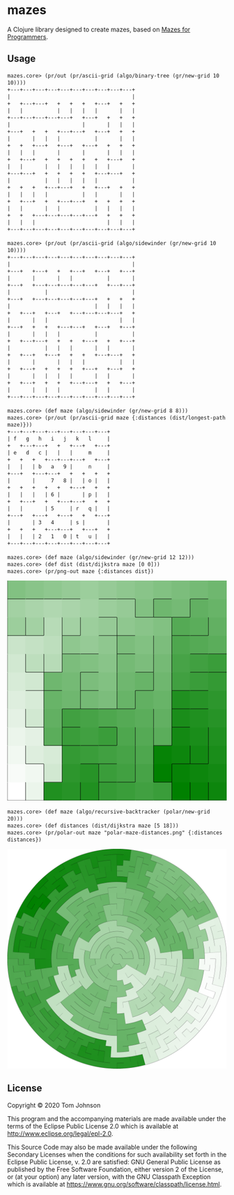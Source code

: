 # mazes

A Clojure library designed to create mazes, based on [Mazes for Programmers](http://www.mazesforprogrammers.com/).

## Usage

```
mazes.core> (pr/out (pr/ascii-grid (algo/binary-tree (gr/new-grid 10 10))))
+---+---+---+---+---+---+---+---+---+---+
|                                       |
+   +---+---+   +   +   +   +---+   +   +
|   |           |   |   |   |       |   |
+---+---+---+---+---+   +---+   +   +   +
|                       |       |   |   |
+---+   +   +   +---+---+   +---+   +   +
|       |   |   |           |       |   |
+   +   +---+   +---+   +---+   +   +   +
|   |   |       |       |       |   |   |
+   +---+   +   +   +   +   +   +---+   +
|   |       |   |   |   |   |   |       |
+---+---+   +   +   +   +   +---+---+   +
|           |   |   |   |   |           |
+   +   +   +---+---+   +   +---+   +   +
|   |   |   |           |   |       |   |
+   +---+   +   +---+---+   +   +   +   +
|   |       |   |           |   |   |   |
+   +   +---+---+---+---+---+   +   +   +
|   |   |                       |   |   |
+---+---+---+---+---+---+---+---+---+---+

mazes.core> (pr/out (pr/ascii-grid (algo/sidewinder (gr/new-grid 10 10))))
+---+---+---+---+---+---+---+---+---+---+
|                                       |
+---+   +---+   +   +---+   +---+   +---+
|       |       |   |           |       |
+---+   +---+---+---+---+---+   +---+---+
|           |                           |
+---+   +---+---+---+---+---+   +   +   +
|                           |   |   |   |
+   +---+   +---+   +---+---+---+---+   +
|       |   |                       |   |
+---+   +   +   +---+---+   +---+   +---+
|       |   |   |           |           |
+   +---+---+   +   +   +---+   +   +---+
|           |   |   |       |   |       |
+   +---+   +---+   +   +   +---+---+   +
|       |       |   |   |           |   |
+   +---+   +   +   +   +---+   +---+   +
|       |   |   |   |       |   |       |
+   +---+   +   +   +---+---+   +   +---+
|       |   |   |           |   |       |
+---+---+---+---+---+---+---+---+---+---+

mazes.core> (def maze (algo/sidewinder (gr/new-grid 8 8)))
mazes.core> (pr/out (pr/ascii-grid maze {:distances (dist/longest-path maze)}))
+---+---+---+---+---+---+---+---+
| f   g   h   i   j   k   l     |
+   +---+---+   +   +---+   +---+
| e   d   c |   |   |     m     |
+   +   +   +---+---+---+   +---+
|   |   | b   a   9 |     n     |
+---+   +---+---+   +   +   +   +
|       |     7   8 |   | o |   |
+   +   +   +   +   +---+   +   +
|   |   |   | 6 |       | p |   |
+   +---+   +   +---+---+   +   +
|   |       | 5     | r   q |   |
+---+   +---+   +---+   +   +---+
|       | 3   4     | s |       |
+   +   +   +---+---+   +---+   +
|   |   | 2   1   0 | t   u |   |
+---+---+---+---+---+---+---+---+

mazes.core> (def maze (algo/sidewinder (gr/new-grid 12 12)))
mazes.core> (def dist (dist/dijkstra maze [0 0]))
mazes.core> (pr/png-out maze {:distances dist})
```

![Sidewinder coloured](https://github.com/tbtommyb/mazes/blob/master/images/sidewinder.png?raw=true)

```
mazes.core> (def maze (algo/recursive-backtracker (polar/new-grid 20)))
mazes.core> (def distances (dist/dijkstra maze [5 18]))
mazes.core> (pr/polar-out maze "polar-maze-distances.png" {:distances distances})
```

![Polar coloured](https://github.com/tbtommyb/mazes/blob/master/images/polar-maze-distances.png?raw=true)

## License

Copyright © 2020 Tom Johnson

This program and the accompanying materials are made available under the
terms of the Eclipse Public License 2.0 which is available at
http://www.eclipse.org/legal/epl-2.0.

This Source Code may also be made available under the following Secondary
Licenses when the conditions for such availability set forth in the Eclipse
Public License, v. 2.0 are satisfied: GNU General Public License as published by
the Free Software Foundation, either version 2 of the License, or (at your
option) any later version, with the GNU Classpath Exception which is available
at https://www.gnu.org/software/classpath/license.html.

